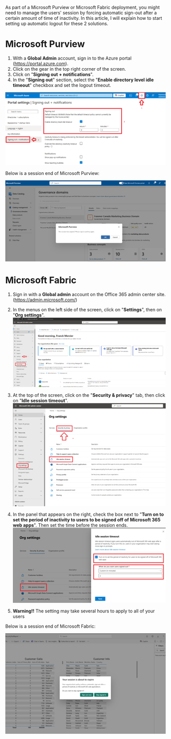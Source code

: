 As part of a Microsoft Purview or Microsoft Fabric deployment, you might need to manage the users' session by forcing automatic sign-out after a certain amount of time of inactivity. In this article, I will explain how to start setting up automatic logout for these 2 solutions.

# Microsoft Purview


1. With a **Global Admin** account, sign in to the Azure portal (https://portal.azure.com).
2. Click on the gear in the top right corner of the screen.
3. Click on "**Signing out + notifications**".
4. In the "**Signing out**" section, select the "**Enable directory level idle timeout**" checkbox and set the logout timeout.

![image](Images/001.png)

Below is a session end of Microsoft Purview:

![image](Images/010.png)



# Microsoft Fabric

1. Sign in with a **Global admin** account on the Office 365 admin center site. (https://admin.microsoft.com/)
2. In the menus on the left side of the screen, click on "**Settings**", then on "**Org settings**". ![image](Images/002.png)

3. At the top of the screen, click on the "**Security & privacy**" tab, then click on "**Idle session timeout**". ![image](Images/003.png)

4. In the panel that appears on the right, check the box next to "**Turn on to set the period of inactivity to users to be signed off of Microsoft 365 web apps**". Then set the time before the session ends. ![image](Images/004.png)

5. **Warning!!** The setting may take several hours to apply to all of your users 

Below is a session end of Microsoft Fabric:

![image](Images/011.png)